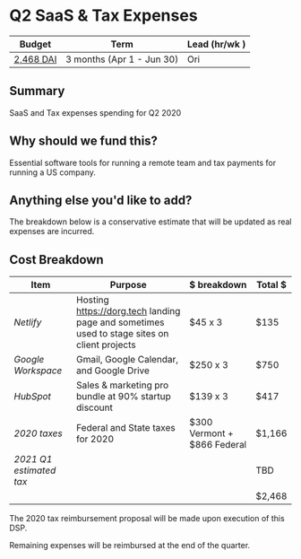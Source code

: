 # Q2 SaaS & Tax Expenses

| Budget | Term | Lead (hr/wk ) | 
|-|-|-|
| [2,468 DAI]() | 3 months (Apr 1 - Jun 30) | Ori |

## Summary

SaaS and Tax expenses spending for Q2 2020

## Why should we fund this?

Essential software tools for running a remote team and tax payments for running a US company.

## Anything else you'd like to add?

The breakdown below is a conservative estimate that will be updated as real expenses are incurred.

## Cost Breakdown

| Item | Purpose | $ breakdown | Total $ |
|-|-|-|-|
| *Netlify* | Hosting https://dorg.tech landing page and sometimes used to stage sites on client projects | $45 x 3 | $135 |
| *Google Workspace* | Gmail, Google Calendar, and Google Drive | $250 x 3 | $750 |
| *HubSpot* | Sales & marketing pro bundle at 90% startup discount | $139 x 3 | $417 |
| *2020 taxes* | Federal and State taxes for 2020 | $300 Vermont + $866 Federal | $1,166 |
| *2021 Q1 estimated tax* | | | TBD |
| | | | $2,468 |

The 2020 tax reimbursement proposal will be made upon execution of this DSP.

Remaining expenses will be reimbursed at the end of the quarter.
